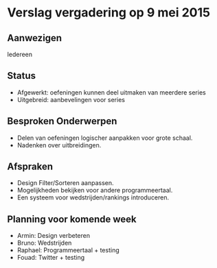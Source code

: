 # Verslag vergadering op 9 mei 2015

## Aanwezigen
Iedereen

## Status
- Afgewerkt: oefeningen kunnen deel uitmaken van meerdere series
- Uitgebreid: aanbevelingen voor series


## Besproken Onderwerpen
- Delen van oefeningen logischer aanpakken voor grote schaal.
- Nadenken over uitbreidingen.

## Afspraken
- Design Filter/Sorteren aanpassen.
- Mogelijkheden bekijken voor andere programmeertaal.
- Een systeem voor wedstrijden/rankings introduceren.


## Planning voor komende week
- Armin: Design verbeteren
- Bruno: Wedstrijden
- Raphael: Programmeertaal + testing
- Fouad: Twitter + testing

